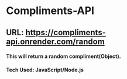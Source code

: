 # Compliments-API
## URL: https://compliments-api.onrender.com/random
#### This will return a random compliment(Object).

#### Tech Used: JavaScript/Node.js
